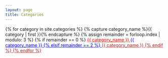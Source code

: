 ```yaml
---
layout: page
title: Categories
---
```



<div id="archives">
{% for category in site.categories %}
    {% capture category_name %}{{ category | first }}{% endcapture %}
    {% assign remainder = forloop.index | modulo: 3 %}
    {% if remainder == 0 %}
    <a href="{{ site.baseurl }}/category/{{category_name| slugify}}" style="color:red" class="category-head1">{{ category_name }}
    <a href="{{ site.baseurl }}/category/{{category_name| slugify}}" style="color:blue" class="category-head2">{{ category_name }}
    {% elsif remainder == 2 %}
    <a href="{{ site.baseurl }}/category/{{category_name| slugify}}" style="color:brown" class="category-head3">{{ category_name }}
    {% endif %}
{% endfor %}
